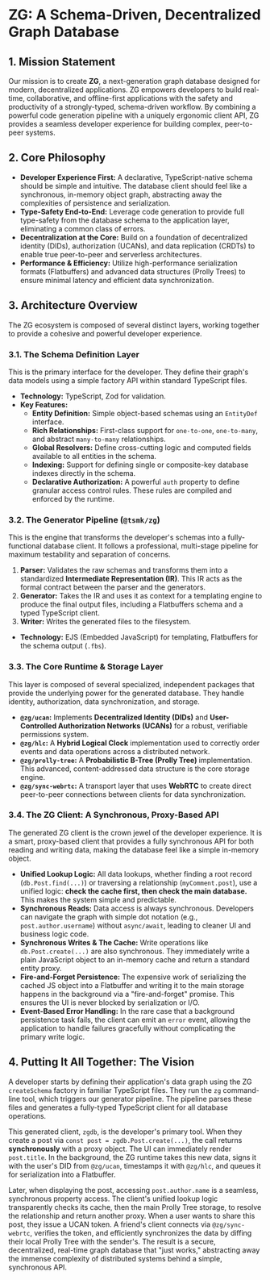 # ZG: A Schema-Driven, Decentralized Graph Database

## 1. Mission Statement

Our mission is to create **ZG**, a next-generation graph database designed for modern, decentralized applications. ZG empowers developers to build real-time, collaborative, and offline-first applications with the safety and productivity of a strongly-typed, schema-driven workflow. By combining a powerful code generation pipeline with a uniquely ergonomic client API, ZG provides a seamless developer experience for building complex, peer-to-peer systems.

## 2. Core Philosophy

- **Developer Experience First:** A declarative, TypeScript-native schema should be simple and intuitive. The database client should feel like a synchronous, in-memory object graph, abstracting away the complexities of persistence and serialization.
- **Type-Safety End-to-End:** Leverage code generation to provide full type-safety from the database schema to the application layer, eliminating a common class of errors.
- **Decentralization at the Core:** Build on a foundation of decentralized identity (DIDs), authorization (UCANs), and data replication (CRDTs) to enable true peer-to-peer and serverless architectures.
- **Performance & Efficiency:** Utilize high-performance serialization formats (Flatbuffers) and advanced data structures (Prolly Trees) to ensure minimal latency and efficient data synchronization.

## 3. Architecture Overview

The ZG ecosystem is composed of several distinct layers, working together to provide a cohesive and powerful developer experience.

### 3.1. The Schema Definition Layer

This is the primary interface for the developer. They define their graph's data models using a simple factory API within standard TypeScript files.

- **Technology:** TypeScript, Zod for validation.
- **Key Features:**
  - **Entity Definition:** Simple object-based schemas using an `EntityDef` interface.
  - **Rich Relationships:** First-class support for `one-to-one`, `one-to-many`, and abstract `many-to-many` relationships.
  - **Global Resolvers:** Define cross-cutting logic and computed fields available to all entities in the schema.
  - **Indexing:** Support for defining single or composite-key database indexes directly in the schema.
  - **Declarative Authorization:** A powerful `auth` property to define granular access control rules. These rules are compiled and enforced by the runtime.

### 3.2. The Generator Pipeline (`@tsmk/zg`)

This is the engine that transforms the developer's schemas into a fully-functional database client. It follows a professional, multi-stage pipeline for maximum testability and separation of concerns.

1.  **Parser:** Validates the raw schemas and transforms them into a standardized **Intermediate Representation (IR)**. This IR acts as the formal contract between the parser and the generators.
2.  **Generator:** Takes the IR and uses it as context for a templating engine to produce the final output files, including a Flatbuffers schema and a typed TypeScript client.
3.  **Writer:** Writes the generated files to the filesystem.

- **Technology:** EJS (Embedded JavaScript) for templating, Flatbuffers for the schema output (`.fbs`).

### 3.3. The Core Runtime & Storage Layer

This layer is composed of several specialized, independent packages that provide the underlying power for the generated database. They handle identity, authorization, data synchronization, and storage.

- **`@zg/ucan`:** Implements **Decentralized Identity (DIDs)** and **User-Controlled Authorization Networks (UCANs)** for a robust, verifiable permissions system.
- **`@zg/hlc`:** A **Hybrid Logical Clock** implementation used to correctly order events and data operations across a distributed network.
- **`@zg/prolly-tree`:** A **Probabilistic B-Tree (Prolly Tree)** implementation. This advanced, content-addressed data structure is the core storage engine.
- **`@zg/sync-webrtc`:** A transport layer that uses **WebRTC** to create direct peer-to-peer connections between clients for data synchronization.

### 3.4. The ZG Client: A Synchronous, Proxy-Based API

The generated ZG client is the crown jewel of the developer experience. It is a smart, proxy-based client that provides a fully synchronous API for both reading and writing data, making the database feel like a simple in-memory object.

- **Unified Lookup Logic:** All data lookups, whether finding a root record (`db.Post.find(...)`) or traversing a relationship (`myComment.post`), use a unified logic: **check the cache first, then check the main database.** This makes the system simple and predictable.
- **Synchronous Reads:** Data access is always synchronous. Developers can navigate the graph with simple dot notation (e.g., `post.author.username`) without `async/await`, leading to cleaner UI and business logic code.
- **Synchronous Writes & The Cache:** Write operations like `db.Post.create(...)` are also synchronous. They immediately write a plain JavaScript object to an in-memory cache and return a standard entity proxy.
- **Fire-and-Forget Persistence:** The expensive work of serializing the cached JS object into a Flatbuffer and writing it to the main storage happens in the background via a "fire-and-forget" promise. This ensures the UI is never blocked by serialization or I/O.
- **Event-Based Error Handling:** In the rare case that a background persistence task fails, the client can emit an `error` event, allowing the application to handle failures gracefully without complicating the primary write logic.

## 4. Putting It All Together: The Vision

A developer starts by defining their application's data graph using the ZG `createSchema` factory in familiar TypeScript files. They run the `zg` command-line tool, which triggers our generator pipeline. The pipeline parses these files and generates a fully-typed TypeScript client for all database operations.

This generated client, `zgdb`, is the developer's primary tool. When they create a post via `const post = zgdb.Post.create(...)`, the call returns **synchronously** with a proxy object. The UI can immediately render `post.title`. In the background, the ZG runtime takes this new data, signs it with the user's DID from `@zg/ucan`, timestamps it with `@zg/hlc`, and queues it for serialization into a Flatbuffer.

Later, when displaying the post, accessing `post.author.name` is a seamless, synchronous property access. The client's unified lookup logic transparently checks its cache, then the main Prolly Tree storage, to resolve the relationship and return another proxy. When a user wants to share this post, they issue a UCAN token. A friend's client connects via `@zg/sync-webrtc`, verifies the token, and efficiently synchronizes the data by diffing their local Prolly Tree with the sender's. The result is a secure, decentralized, real-time graph database that "just works," abstracting away the immense complexity of distributed systems behind a simple, synchronous API.
